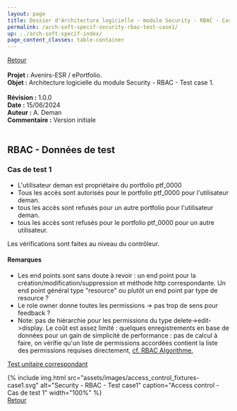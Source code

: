 ```yaml
---
layout: page
title: Dossier d'Architecture logicielle - module Security - RBAC - Cas de test 1
permalink: /arch-soft-specif-security-rbac-test-case1/
up: ../arch-soft-specif-index/
page_content_classes: table-container
---
```

[Retour](arch-soft-specif-security.markdown)<br/>
<br/>
**Projet :** Avenirs-ESR / ePortfolio. <br/>
**Objet :** Architecture logicielle du module Security - RBAC - Test case 1.<br/>
<br/>
**Révision :** 1.0.0<br/>
**Date :** 15/06/2024<br/>
**Auteur :** A. Deman<br/>
**Commentaire :** Version initiale<br/>
<br/>

## RBAC - Données de test

### Cas de test 1

- L'utilisateur deman est propriétaire du portfolio ptf_0000
- Tous les accès sont autorisés pour le portfolio ptf_0000 pour l'utilisateur deman.
- tous les accès sont refusés pour un autre portfolio pour l'utilisateur deman.
- tous les accès sont refusés pour le portfolio ptf_0000 pour un autre utilisateur.

Les vérifications sont faites au niveau du contrôleur.

#### Remarques 
- Les end points sont sans doute à revoir : un end point pour la création/modification/suppression et méthode http correspondante. Un end point général type "resource" ou plutôt un end point par type de resource ? 
- Le role owner donne toutes les permissions -> pas trop de sens pour feedback ?
- Note: pas de hiérarchie pour les permissions du type delete->edit->display. Le coût est assez limité : quelques enregistrements en base de données pour un gain de simplicité de performance : pas de calcul à faire, on vérifie qu'un liste de permissions accordées contient la liste des permissions requises directement, [cf. RBAC Algorithme.](https://avenirs-esr.github.io/dev-doc/arch-soft-specif-security-rbac/#rbac---algorithme)

[Test unitaire correspondant](https://github.com/avenirs-esr/avenirs-portfolio-security/blob/main/src/test/java/fr/avenirsesr/portfolio/security/controllers/AccessControlControllerCase1Test.java)


{% include img.html
        src="assets/images/access_control_fixtures-case1.svg"
        alt="Security - RBAC - Test case1"
        caption="Access control - Cas de test 1"
        width="100%"
%}
<br/>[Retour](arch-soft-specif-security.markdown)

